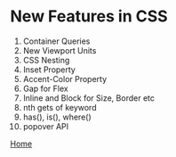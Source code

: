 # New Features in CSS

1. Container Queries
2. New Viewport Units
3. CSS Nesting
4. Inset Property
5. Accent-Color Property
6. Gap for Flex
7. Inline and Block for Size, Border etc
8. nth gets of keyword
9. has(), is(), where()
10. popover API

[Home](./readme.md)